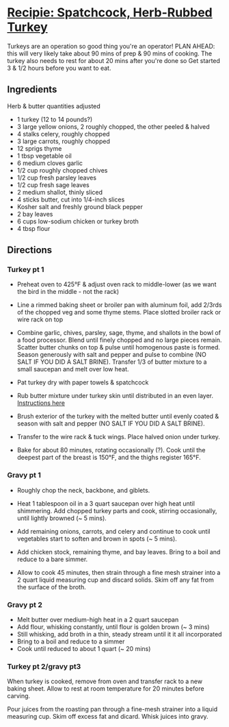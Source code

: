 # [Recipie: Spatchcock, Herb-Rubbed Turkey](http://www.seriouseats.com/2012/11/how-to-spatchcock-cook-turkey-thanksgiving-fast-easy-way-spatchcocked-slideshow.html)

Turkeys are an operation so good thing you're an operator! PLAN AHEAD: this will very likely take about 90 mins of prep & 90 mins of cooking. The turkey also needs to rest for about 20 mins after you're done so Get started 3 & 1/2 hours before you want to eat.

## Ingredients

Herb & butter quantities adjusted

- 1 turkey (12 to 14 pounds?)
- 3 large yellow onions, 2 roughly chopped, the other peeled & halved
- 4 stalks celery, roughly chopped
- 3 large carrots, roughly chopped
- 12 sprigs thyme
- 1 tbsp vegetable oil
- 6 medium cloves garlic
- 1/2 cup roughly chopped chives
- 1/2 cup fresh parsley leaves
- 1/2 cup fresh sage leaves
- 2 medium shallot, thinly sliced
- 4 sticks butter, cut into 1/4-inch slices
- Kosher salt and freshly ground black pepper
- 2 bay leaves
- 6 cups low-sodium chicken or turkey broth
- 4 tbsp flour

## Directions

### Turkey pt 1

- Preheat oven to 425°F & adjust oven rack to middle-lower (as we want the bird in the middle - not the rack)

- Line a rimmed baking sheet or broiler pan with aluminum foil, add 2/3rds of the chopped veg and some thyme stems. Place slotted broiler rack or wire rack on top

- Combine garlic, chives, parsley, sage, thyme, and shallots in the bowl of a food processor. Blend until finely chopped and no large pieces remain. Scatter butter chunks on top & pulse until homogenous paste is formed. Season generously with salt and pepper and pulse to combine (NO SALT IF YOU DID A SALT BRINE). Transfer 1/3 of butter mixture to a small saucepan and melt over low heat.

- Pat turkey dry with paper towels & spatchcock

- Rub butter mixture under turkey skin until distributed in an even layer. [Instructions here](http://www.seriouseats.com/2014/11/the-food-lab-how-to-make-herb-butter-roasted-turkey-thanksgiving-recipe.html)

- Brush exterior of the turkey with the melted butter until evenly coated & season with salt and pepper (NO SALT IF YOU DID A SALT BRINE).

- Transfer to the wire rack & tuck wings. Place halved onion under turkey.

- Bake for about 80 minutes, rotating occasionally (?). Cook until the deepest part of the breast is 150°F, and the thighs register 165°F.

### Gravy pt 1

- Roughly chop the neck, backbone, and giblets.

- Heat 1 tablespoon oil in a 3 quart saucepan over high heat until shimmering. Add chopped turkey parts and cook, stirring occasionally, until lightly browned (~ 5 mins).

- Add remaining onions, carrots, and celery and continue to cook until vegetables start to soften and brown in spots (~ 5 mins).

- Add chicken stock, remaining thyme, and bay leaves. Bring to a boil and reduce to a bare simmer.

- Allow to cook 45 minutes, then strain through a fine mesh strainer into a 2 quart liquid measuring cup and discard solids. Skim off any fat from the surface of the broth.

### Gravy pt 2

- Melt butter over medium-high heat in a 2 quart saucepan
- Add flour, whisking constantly, until flour is golden brown (~ 3 mins)
- Still whisking, add broth in a thin, steady stream until it it all incorporated
- Bring to a boil and reduce to a simmer
- Cook until reduced to about 1 quart (~ 20 mins)

### Turkey pt 2/gravy pt3

When turkey is cooked, remove from oven and transfer rack to a new baking sheet. Allow to rest at room temperature for 20 minutes before carving.

Pour juices from the roasting pan through a fine-mesh strainer into a liquid measuring cup. Skim off excess fat and dicard. Whisk juices into gravy.
